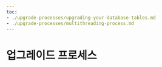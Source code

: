 ```yaml
---
toc:
- ./upgrade-processes/upgrading-your-database-tables.md
- ./upgrade-processes/multithreading-process.md
---
```

# 업그레이드 프로세스
